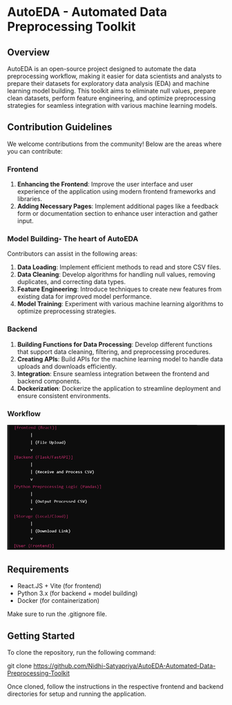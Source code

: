 # AutoEDA - Automated Data Preprocessing Toolkit

## Overview
AutoEDA is an open-source project designed to automate the data preprocessing workflow, making it easier for data scientists and analysts to prepare their datasets for exploratory data analysis (EDA) and machine learning model building. This toolkit aims to eliminate null values, prepare clean datasets, perform feature engineering, and optimize preprocessing strategies for seamless integration with various machine learning models.

## Contribution Guidelines
We welcome contributions from the community! Below are the areas where you can contribute:

### Frontend
1. **Enhancing the Frontend**: Improve the user interface and user experience of the application using modern frontend frameworks and libraries.
2. **Adding Necessary Pages**: Implement additional pages like a feedback form or documentation section to enhance user interaction and gather input.

### Model Building- The heart of AutoEDA  
Contributors can assist in the following areas:

1. **Data Loading**: Implement efficient methods to read and store CSV files.
2. **Data Cleaning**: Develop algorithms for handling null values, removing duplicates, and correcting data types.
3. **Feature Engineering**: Introduce techniques to create new features from existing data for improved model performance.
4. **Model Training**: Experiment with various machine learning algorithms to optimize preprocessing strategies.

### Backend
1. **Building Functions for Data Processing**: Develop different functions that support data cleaning, filtering, and preprocessing procedures.
2. **Creating APIs**: Build APIs for the machine learning model to handle data uploads and downloads efficiently.
3. **Integration**: Ensure seamless integration between the frontend and backend components.
4. **Dockerization**: Dockerize the application to streamline deployment and ensure consistent environments.

### Workflow
![alt text](<Screenshot 2024-10-01 152746.png>)

## Requirements
- React.JS + Vite (for frontend)
- Python 3.x (for backend + model building)
- Docker (for containerization)

Make sure to run the .gitignore file.

## Getting Started
To clone the repository, run the following command:

git clone https://github.com/Nidhi-Satyapriya/AutoEDA-Automated-Data-Preprocessing-Toolkit

Once cloned, follow the instructions in the respective frontend and backend directories for setup and running the application.

